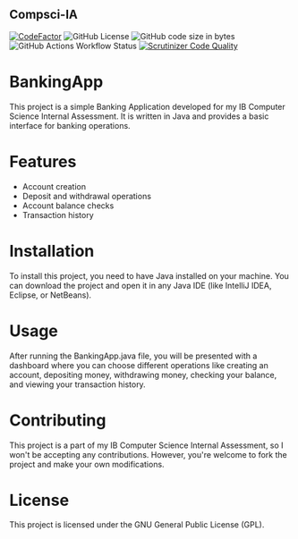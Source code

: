 ## Compsci-IA

[![CodeFactor](https://www.codefactor.io/repository/github/fuad-r/compsci-ia/badge/main)](https://www.codefactor.io/repository/github/fuad-r/compsci-ia/overview/main)
![GitHub License](https://img.shields.io/github/license/fuad-r/compsci-ia?style=flat&color=%23f5d742)
![GitHub code size in bytes](https://img.shields.io/github/languages/code-size/fuad-r/compsci-ia?style=flat)
![GitHub Actions Workflow Status](https://img.shields.io/github/actions/workflow/status/fuad-r/compsci-ia/gradle.yml)
[![Scrutinizer Code Quality](https://scrutinizer-ci.com/g/Fuad-R/Compsci-IA/badges/quality-score.png?b=main)](https://scrutinizer-ci.com/g/Fuad-R/Compsci-IA/?branch=main)

# BankingApp

This project is a simple Banking Application developed for my IB Computer Science Internal Assessment. It is written in Java and provides a basic interface for banking operations.

# Features
- Account creation
- Deposit and withdrawal operations
- Account balance checks
- Transaction history

# Installation
To install this project, you need to have Java installed on your machine. You can download the project and open it in any Java IDE (like IntelliJ IDEA, Eclipse, or NetBeans).

# Usage
After running the BankingApp.java file, you will be presented with a dashboard where you can choose different operations like creating an account, depositing money, withdrawing money, checking your balance, and viewing your transaction history.

# Contributing
This project is a part of my IB Computer Science Internal Assessment, so I won't be accepting any contributions. However, you're welcome to fork the project and make your own modifications.

# License
This project is licensed under the GNU General Public License (GPL).
